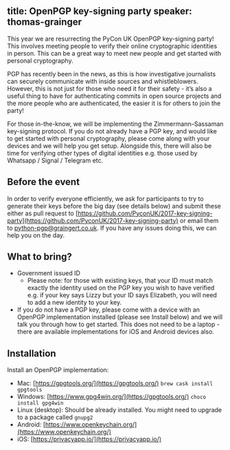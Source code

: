 title: OpenPGP key-signing party
speaker: thomas-grainger
---
This year we are resurrecting the PyCon UK OpenPGP key-signing party! This involves meeting people to verify their online cryptographic identities in person. This can be a great way to meet new people and get started with personal cryptography.

PGP has recently been in the news, as this is how investigative journalists can securely communicate with inside sources and whistleblowers. However, this is not just for those who need it for their safety - it’s also a useful thing to have for authenticating commits in open source projects and the more people who are authenticated, the easier it is for others to join the party!

For those in-the-know, we will be implementing the Zimmermann–Sassaman key-signing protocol. If you do not already have a PGP key, and would like to get started with personal cryptography, please come along with your devices and we will help you get setup. Alongside this, there will also be time for verifying other types of digital identities e.g. those used by Whatsapp / Signal / Telegram etc.


## Before the event

In order to verify everyone efficiently, we ask for participants to try to generate their keys before the big day (see details below) and submit these either as pull request to [https://github.com/PyconUK/2017-key-signing-party](https://github.com/PyconUK/2017-key-signing-party) or email them to python-pgp@graingert.co.uk.
If you have any issues doing this, we can help you on the day.


## What to bring?

* Government issued ID
    * Please note: for those with existing keys, that your ID must match exactly the identity used on the PGP key you wish to have verified e.g.  if your key says Lizzy but your ID says Elizabeth, you will need to add a new identity to your key.
* If you do not have a PGP key, please come with a device with an OpenPGP implementation installed (please see Install below) and we will talk you through how to get started. This does not need to be a laptop - there are available implementations for iOS and Android devices also.


## Installation

Install an OpenPGP implementation:

* Mac: [https://gpgtools.org/](https://gpgtools.org/) `brew cask install gpgtools`
* Windows: [https://www.gpg4win.org/](https://gpgtools.org/) `choco install gpg4win`
* Linux (desktop): Should be already installed. You might need to upgrade to a package called `gnupg2`
* Android: [https://www.openkeychain.org/](https://www.openkeychain.org/)
* iOS: [https://privacyapp.io/](https://privacyapp.io/)

